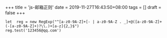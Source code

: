 +++
title = 'js-邮箱正则'
date = 2019-11-27T16:43:50+08:00
tags = []
draft = false
+++

```
let  reg = new RegExp("^[a-z0-9A-Z]+[- | a-z0-9A-Z . _]+@([a-z0-9A-Z]+(-[a-z0-9A-Z]+)?\\.)+[a-z]{2,}$")
reg.test('123456@qq.com')

```
